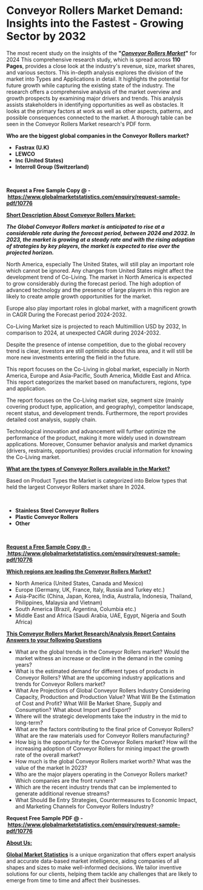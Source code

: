 <h1>Conveyor Rollers Market Demand: Insights into the Fastest - Growing Sector by 2032</h1>
<p>The most recent study on the insights of the <strong>"</strong><a href="https://www.globalmarketstatistics.com/market-reports/conveyor-rollers-market-10776"><strong><em>Conveyor Rollers Market</em></strong></a><strong>"</strong>&nbsp;for 2024 This comprehensive research study, which is spread across <strong>110 Pages</strong>, provides a close look at the industry's revenue, size, market shares, and various sectors. This in-depth analysis explores the division of the market into Types and Applications in detail. It highlights the potential for future growth while capturing the existing state of the industry. The research offers a comprehensive analysis of the market overview and growth prospects by examining major drivers and trends. This analysis assists stakeholders in identifying opportunities as well as obstacles. It looks at the primary factors at work as well as other aspects, patterns, and possible consequences connected to the market. A thorough table can be seen in the Conveyor Rollers Market research's PDF form.</p>
<p><strong>Who are the biggest global companies in the Conveyor Rollers market?<br /></strong></p>
<ul>
<li><strong>Fastrax (U.K)</strong></li>
<li><strong>LEWCO</strong></li>
<li><strong>Inc (United States)</strong></li>
<li><strong>Interroll Group (Switzerland)</strong></li>
</ul>
<p>&nbsp;</p>
<p><strong>Request a Free Sample Copy @ -&nbsp;</strong><a href="https://www.globalmarketstatistics.com/enquiry/request-sample-pdf/10776"><strong>https://www.globalmarketstatistics.com/enquiry/request-sample-pdf/10776</strong></a></p>
<p><strong><u>Short Description About Conveyor Rollers Market:</u></strong></p>
<p><strong><em>The Global Conveyor Rollers market is anticipated to rise at a considerable rate during the forecast period, between 2024 and 2032. In 2023, the market is growing at a steady rate and with the rising adoption of strategies by key players, the market is expected to rise over the projected horizon.</em></strong></p>
<p>North America, especially The United States, will still play an important role which cannot be ignored. Any changes from United States might affect the development trend of Co-Living. The market in North America is expected to grow considerably during the forecast period. The high adoption of advanced technology and the presence of large players in this region are likely to create ample growth opportunities for the market.</p>
<p>Europe also play important roles in global market, with a magnificent growth in CAGR During the Forecast period 2024-2032.</p>
<p>Co-Living Market size is projected to reach Multimillion USD by 2032, In comparison to 2024, at unexpected CAGR during 2024-2032.</p>
<p>Despite the presence of intense competition, due to the global recovery trend is clear, investors are still optimistic about this area, and it will still be more new investments entering the field in the future.</p>
<p>This report focuses on the Co-Living in global market, especially in North America, Europe and Asia-Pacific, South America, Middle East and Africa. This report categorizes the market based on manufacturers, regions, type and application.</p>
<p>The report focuses on the Co-Living market size, segment size (mainly covering product type, application, and geography), competitor landscape, recent status, and development trends. Furthermore, the report provides detailed cost analysis, supply chain.</p>
<p>Technological innovation and advancement will further optimize the performance of the product, making it more widely used in downstream applications. Moreover, Consumer behavior analysis and market dynamics (drivers, restraints, opportunities) provides crucial information for knowing the Co-Living market.</p>
<p><strong><u>What are the types of Conveyor Rollers available in the Market?</u></strong></p>
<p>Based on Product Types the Market is categorized into Below types that held the largest Conveyor Rollers market share In 2024.</p>
<p>&nbsp;</p>
<ul>
<li><strong>Stainless Steel Conveyor Rollers</strong></li>
<li><strong>Plastic Conveyor Rollers</strong></li>
<li><strong>Other</strong></li>
</ul>
<p>&nbsp;</p>
<p><strong><u>Request a Free Sample Copy @ -&nbsp;</u></strong><a href="https://www.globalmarketstatistics.com/enquiry/request-sample-pdf/10776"><strong>https://www.globalmarketstatistics.com/enquiry/request-sample-pdf/10776</strong></a></p>
<p><strong><u>Which regions are leading the Conveyor Rollers Market?</u></strong></p>
<ul>
<li>North America (United States, Canada and Mexico)</li>
<li>Europe (Germany, UK, France, Italy, Russia and Turkey etc.)</li>
<li>Asia-Pacific (China, Japan, Korea, India, Australia, Indonesia, Thailand, Philippines, Malaysia and Vietnam)</li>
<li>South America (Brazil, Argentina, Columbia etc.)</li>
<li>Middle East and Africa (Saudi Arabia, UAE, Egypt, Nigeria and South Africa)</li>
</ul>
<p><strong><u>This Conveyor Rollers Market Research/Analysis Report Contains Answers to your following Questions</u></strong></p>
<ul>
<li>What are the global trends in the Conveyor Rollers market? Would the market witness an increase or decline in the demand in the coming years?</li>
<li>What is the estimated demand for different types of products in Conveyor Rollers? What are the upcoming industry applications and trends for Conveyor Rollers market?</li>
<li>What Are Projections of Global Conveyor Rollers Industry Considering Capacity, Production and Production Value? What Will Be the Estimation of Cost and Profit? What Will Be Market Share, Supply and Consumption? What about Import and Export?</li>
<li>Where will the strategic developments take the industry in the mid to long-term?</li>
<li>What are the factors contributing to the final price of Conveyor Rollers? What are the raw materials used for Conveyor Rollers manufacturing?</li>
<li>How big is the opportunity for the Conveyor Rollers market? How will the increasing adoption of Conveyor Rollers for mining impact the growth rate of the overall market?</li>
<li>How much is the global Conveyor Rollers market worth? What was the value of the market In 2023?</li>
<li>Who are the major players operating in the Conveyor Rollers market? Which companies are the front runners?</li>
<li>Which are the recent industry trends that can be implemented to generate additional revenue streams?</li>
<li>What Should Be Entry Strategies, Countermeasures to Economic Impact, and Marketing Channels for Conveyor Rollers Industry?</li>
</ul>
<p><strong>Request Free Sample PDF @ -&nbsp;</strong><a href="https://www.globalmarketstatistics.com/enquiry/request-sample-pdf/10776"><strong>https://www.globalmarketstatistics.com/enquiry/request-sample-pdf/10776</strong></a></p>
<p><strong><u>About Us:</u></strong></p>
<p><a href="https://www.globalmarketstatistics.com/enquiry/request-sample-pdf/10776"><strong>Global Market Statistics</strong></a>&nbsp;is a unique organization that offers expert analysis and accurate data-based market intelligence, aiding companies of all shapes and sizes to make well-informed decisions. We tailor inventive solutions for our clients, helping them tackle any challenges that are likely to emerge from time to time and affect their businesses.</p>